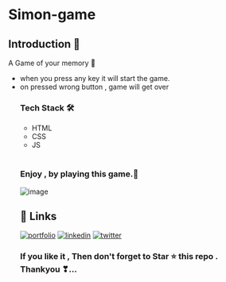 # Simon-game

<h2> Introduction 🌼</h2>
A  Game of your memory 🧠

<ul>
  
  <li>
 when you press any key it will start the game.
  </li>
 <li>
   on pressed wrong button , game will get over
  </li>  
   
  <h3>Tech Stack 🛠</h3>
  <ul>
    <li>HTML</li>
        <li>CSS</li>
        <li>JS</li>
  
  </ul>
  <br>



<h3> Enjoy , by playing this game.💖
</h3>


![image](https://user-images.githubusercontent.com/69325431/143398603-2e881f60-14c8-40b9-a053-0a70f94de8fd.png)



## 🔗 Links
[![portfolio](https://img.shields.io/badge/my_portfolio-000?style=for-the-badge&logo=ko-fi&logoColor=white)](https://meeta.dns.army/)
[![linkedin](https://img.shields.io/badge/linkedin-0A66C2?style=for-the-badge&logo=linkedin&logoColor=white)](https://www.linkedin.com/in/meeta-haldar-601b41203/?locale=en_US)
[![twitter](https://img.shields.io/badge/twitter-1DA1F2?style=for-the-badge&logo=twitter&logoColor=white)](https://twitter.com/Meeta_boss)

  
  <h3> If you like it , Then don't forget to Star ⭐ this repo . Thankyou ❣... </h3>
